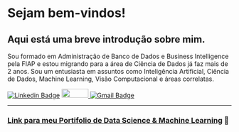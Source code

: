 # Sejam bem-vindos!

## Aqui está uma breve introdução sobre mim.

Sou formado em Administração de Banco de Dados e Business Intelligence pela FIAP e estou migrando para a área de Ciência de Dados já faz mais de 2 anos. Sou um entusiasta em assuntos como Inteligência Artificial, Ciência de Dados, Machine Learning, Visão Computacional e áreas correlatas.

[![Linkedin Badge](https://img.shields.io/badge/-LinkedIn-blue?style=flat-square&logo=Linkedin&logoColor=white)](https://www.linkedin.com/in/idfelipemalatesta/)
<a href="https://www.kaggle.com/felipemalatesta">
  <img src="https://www.dataapplab.com/wp-content/uploads/2017/06/kaggle-logo-gray-300.png" width="60px" height="20px">
</a>
[![Gmail Badge](https://img.shields.io/badge/-Gmail-c14438?style=flat-square&logo=Gmail&logoColor=white)](mailto:idfelipemalatesta@gmail.com)


<a href="https://www.kaggle.com/dimitreoliveira">


---

### Link para meu Portifolio de [Data Science & Machine Learning](https://github.com/dimitreOliveira/MachineLearning) :robot:
